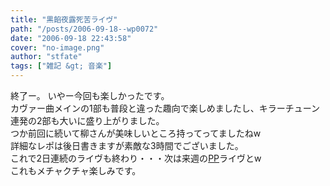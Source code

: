 ```yaml
---
title: "黒餡夜露死苦ライヴ"
path: "/posts/2006-09-18--wp0072"
date: "2006-09-18 22:43:58"
cover: "no-image.png"
author: "stfate"
tags: ["雑記 &gt; 音楽"]
---
```


<style type="text/css">
<!--
p {white-space: pre-wrap};
-->
</style>

終了ー。
いやー今回も楽しかったです。
カヴァー曲メインの1部も普段と違った趣向で楽しめましたし、キラーチューン連発の2部も大いに盛り上がりました。
つか前回に続いて柳さんが美味しいところ持ってってましたねw
詳細なレポは後日書きますが素敵な3時間でございました。
これで2日連続のライヴも終わり・・・次は来週の<a href="http://www.gungnir.co.jp/innocentgrey/products/pro_pianissimo/pp_index_info.html" target="_blank">PP</a>ライヴとw
これもメチャクチャ楽しみです。
